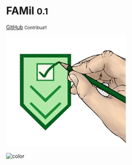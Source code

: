 <!-- _coverpage.md -->

# FAMil <small>0.1</small>

[GitHub](https://github.com/fga-eps-mds/2021-1-hospitalar/)
<small>Contribua!!</small>

<!-- background image -->

![logo_cover](_media/logo_cover.png)

<!-- background color -->

![color](#ADE498)
